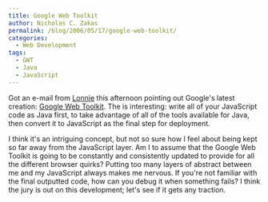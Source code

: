 ```yaml
---
title: Google Web Toolkit
author: Nicholas C. Zakas
permalink: /blog/2006/05/17/google-web-toolkit/
categories:
  - Web Development
tags:
  - GWT
  - Java
  - JavaScript
---
```

Got an e-mail from <a title="Lonnie Best" rel="external" href="http://www.lonniebest.com">Lonnie</a> this afternoon pointing out Google's latest creation: <a title="Google Web Toolkit - Build AJAX apps in the Java language" rel="external" href="http://code.google.com/webtoolkit/">Google Web Toolkit</a>. The is interesting: write all of your JavaScript code as Java first, to take advantage of all of the tools available for Java, then convert it to JavaScript as the final step for deployment.

I think it's an intriguing concept, but not so sure how I feel about being kept so far away from the JavaScript layer. Am I to assume that the Google Web Toolkit is going to be constantly and consistently updated to provide for all the different browser quirks? Putting too many layers of abstract between me and my JavaScript always makes me nervous. If you're not familiar with the final outputted code, how can you debug it when something fails? I think the jury is out on this development; let's see if it gets any traction.

